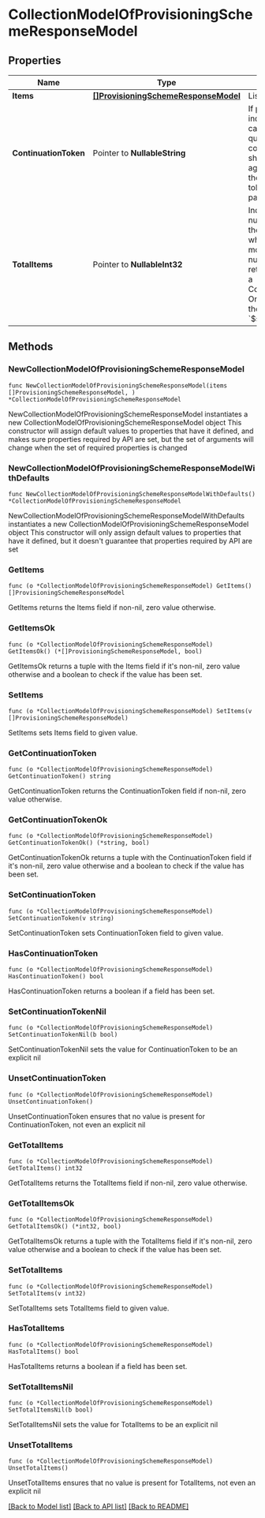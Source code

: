 # CollectionModelOfProvisioningSchemeResponseModel

## Properties

Name | Type | Description | Notes
------------ | ------------- | ------------- | -------------
**Items** | [**[]ProvisioningSchemeResponseModel**](ProvisioningSchemeResponseModel.md) | List of items. | 
**ContinuationToken** | Pointer to **NullableString** | If present, indicates to the caller that the query was not complete, and they should call the API again specifying the continuation token as a query parameter. | [optional] 
**TotalItems** | Pointer to **NullableInt32** | Indicates the total number of items in the collection, which may be more than the number of Items returned, if there is a ContinuationToken.  Only returned in the response to &#x60;$search&#x60; APIs. | [optional] 

## Methods

### NewCollectionModelOfProvisioningSchemeResponseModel

`func NewCollectionModelOfProvisioningSchemeResponseModel(items []ProvisioningSchemeResponseModel, ) *CollectionModelOfProvisioningSchemeResponseModel`

NewCollectionModelOfProvisioningSchemeResponseModel instantiates a new CollectionModelOfProvisioningSchemeResponseModel object
This constructor will assign default values to properties that have it defined,
and makes sure properties required by API are set, but the set of arguments
will change when the set of required properties is changed

### NewCollectionModelOfProvisioningSchemeResponseModelWithDefaults

`func NewCollectionModelOfProvisioningSchemeResponseModelWithDefaults() *CollectionModelOfProvisioningSchemeResponseModel`

NewCollectionModelOfProvisioningSchemeResponseModelWithDefaults instantiates a new CollectionModelOfProvisioningSchemeResponseModel object
This constructor will only assign default values to properties that have it defined,
but it doesn't guarantee that properties required by API are set

### GetItems

`func (o *CollectionModelOfProvisioningSchemeResponseModel) GetItems() []ProvisioningSchemeResponseModel`

GetItems returns the Items field if non-nil, zero value otherwise.

### GetItemsOk

`func (o *CollectionModelOfProvisioningSchemeResponseModel) GetItemsOk() (*[]ProvisioningSchemeResponseModel, bool)`

GetItemsOk returns a tuple with the Items field if it's non-nil, zero value otherwise
and a boolean to check if the value has been set.

### SetItems

`func (o *CollectionModelOfProvisioningSchemeResponseModel) SetItems(v []ProvisioningSchemeResponseModel)`

SetItems sets Items field to given value.


### GetContinuationToken

`func (o *CollectionModelOfProvisioningSchemeResponseModel) GetContinuationToken() string`

GetContinuationToken returns the ContinuationToken field if non-nil, zero value otherwise.

### GetContinuationTokenOk

`func (o *CollectionModelOfProvisioningSchemeResponseModel) GetContinuationTokenOk() (*string, bool)`

GetContinuationTokenOk returns a tuple with the ContinuationToken field if it's non-nil, zero value otherwise
and a boolean to check if the value has been set.

### SetContinuationToken

`func (o *CollectionModelOfProvisioningSchemeResponseModel) SetContinuationToken(v string)`

SetContinuationToken sets ContinuationToken field to given value.

### HasContinuationToken

`func (o *CollectionModelOfProvisioningSchemeResponseModel) HasContinuationToken() bool`

HasContinuationToken returns a boolean if a field has been set.

### SetContinuationTokenNil

`func (o *CollectionModelOfProvisioningSchemeResponseModel) SetContinuationTokenNil(b bool)`

 SetContinuationTokenNil sets the value for ContinuationToken to be an explicit nil

### UnsetContinuationToken
`func (o *CollectionModelOfProvisioningSchemeResponseModel) UnsetContinuationToken()`

UnsetContinuationToken ensures that no value is present for ContinuationToken, not even an explicit nil
### GetTotalItems

`func (o *CollectionModelOfProvisioningSchemeResponseModel) GetTotalItems() int32`

GetTotalItems returns the TotalItems field if non-nil, zero value otherwise.

### GetTotalItemsOk

`func (o *CollectionModelOfProvisioningSchemeResponseModel) GetTotalItemsOk() (*int32, bool)`

GetTotalItemsOk returns a tuple with the TotalItems field if it's non-nil, zero value otherwise
and a boolean to check if the value has been set.

### SetTotalItems

`func (o *CollectionModelOfProvisioningSchemeResponseModel) SetTotalItems(v int32)`

SetTotalItems sets TotalItems field to given value.

### HasTotalItems

`func (o *CollectionModelOfProvisioningSchemeResponseModel) HasTotalItems() bool`

HasTotalItems returns a boolean if a field has been set.

### SetTotalItemsNil

`func (o *CollectionModelOfProvisioningSchemeResponseModel) SetTotalItemsNil(b bool)`

 SetTotalItemsNil sets the value for TotalItems to be an explicit nil

### UnsetTotalItems
`func (o *CollectionModelOfProvisioningSchemeResponseModel) UnsetTotalItems()`

UnsetTotalItems ensures that no value is present for TotalItems, not even an explicit nil

[[Back to Model list]](../README.md#documentation-for-models) [[Back to API list]](../README.md#documentation-for-api-endpoints) [[Back to README]](../README.md)


